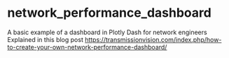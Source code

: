# network_performance_dashboard
A basic example of a dashboard in Plotly Dash for network engineers
Explained in this blog post
https://transmissionvision.com/index.php/how-to-create-your-own-network-performance-dashboard/

